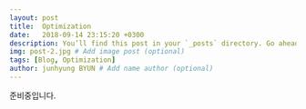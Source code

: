 ```yaml
---
layout: post
title:  Optimization
date:   2018-09-14 23:15:20 +0300
description: You’ll find this post in your `_posts` directory. Go ahead and edit it and re-build the site to see your changes. # Add post description (optional)
img: post-2.jpg # Add image post (optional)
tags: [Blog, Optimization]
author: junhyung BYUN # Add name author (optional)
---
```


준비중입니다.
